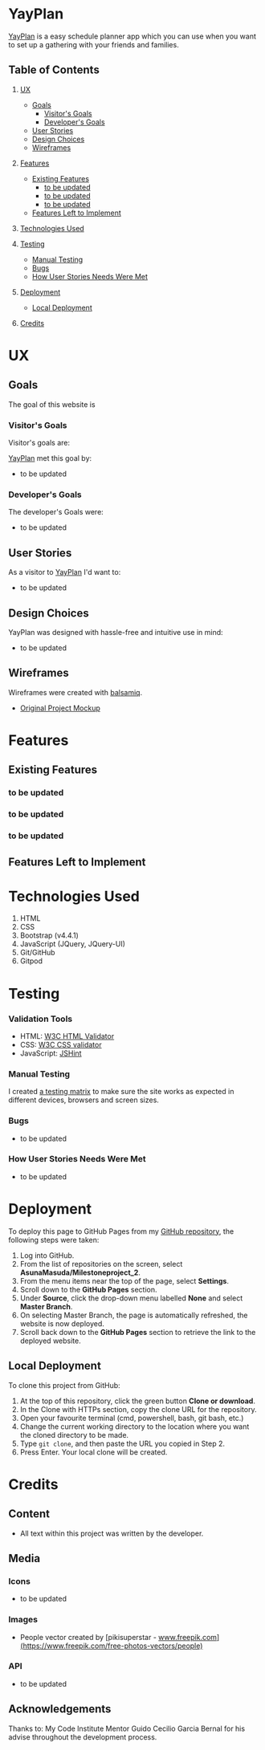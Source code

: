 # YayPlan
[YayPlan]() is a easy schedule planner app which you can use when you want to set up a gathering with your friends and families. 


## Table of Contents

1. [UX](#ux)
    - [Goals](#goals)
        - [Visitor's Goals](#visitors-goals)
        - [Developer's Goals](#developers-goals)
    - [User Stories](#user-stories)
    - [Design Choices](#design-choices)
    - [Wireframes](#wireframes)

2. [Features](#features)
    - [Existing Features](#existing-features)
        - [to be updated](#song-search-and-result)
        - [to be updated](#lyrics)
        - [to be updated](#artist-information)
    - [Features Left to Implement](#features-left-to-implement)

4. [Technologies Used](#technologies-used)

5. [Testing](#testing)
    - [Manual Testing](#manual-testing)
    - [Bugs](#bugs)
    - [How User Stories Needs Were Met](#how-user-stories-needs-were-met)

6. [Deployment](#deployment)
    - [Local Deployment](#local-deployment)

7. [Credits](#credits)

# UX
## Goals
The goal of this website is 

### Visitor's Goals
Visitor's goals are:

[YayPlan]() met this goal by:
- to be updated

### Developer's Goals
The developer's Goals were:
- to be updated


## User Stories
As a visitor to [YayPlan]() I'd want to:
- to be updated


## Design Choices
YayPlan was designed with hassle-free and intuitive use in mind:
- to be updated

## Wireframes
Wireframes were created with [balsamiq](https://balsamiq.com/).
- [Original Project Mockup]()

# Features

## Existing Features
### to be updated


### to be updated


### to be updated


## Features Left to Implement


# Technologies Used
1. HTML
2. CSS
3. Bootstrap (v4.4.1)
4. JavaScript (JQuery, JQuery-UI)
5. Git/GitHub
6. Gitpod

# Testing
### Validation Tools
- HTML: [W3C HTML Validator](https://validator.w3.org/)
- CSS: [W3C CSS validator](https://jigsaw.w3.org/css-validator/)
- JavaScript: [JSHint](https://jshint.com/)

### Manual Testing
I created [a testing matrix]() to make sure the site works as expected in different devices, browsers and screen sizes.

### Bugs
- to be updated

### How User Stories Needs Were Met
- to be updated

# Deployment
To deploy this page to GitHub Pages from my [GitHub repository](https://github.com/AsunaMasuda/Milestoneproject_2), the following steps were taken: 
1. Log into GitHub. 
2. From the list of repositories on the screen, select **AsunaMasuda/Milestoneproject_2**.
3. From the menu items near the top of the page, select **Settings**.
4. Scroll down to the **GitHub Pages** section.
5. Under **Source**, click the drop-down menu labelled **None** and select **Master Branch**.
6. On selecting Master Branch, the page is automatically refreshed, the website is now deployed. 
7. Scroll back down to the **GitHub Pages** section to retrieve the link to the deployed website.

## Local Deployment
To clone this project from GitHub:
1. At the top of this repository, click the green button **Clone or download**.
2. In the Clone with HTTPs section, copy the clone URL for the repository. 
3. Open your favourite terminal (cmd, powershell, bash, git bash, etc.)
4. Change the current working directory to the location where you want the cloned directory to be made.
5. Type `git clone`, and then paste the URL you copied in Step 2.
6. Press Enter. Your local clone will be created.

# Credits

## Content
- All text within this project was written by the developer.

## Media
### Icons
- to be updated

### Images
- People vector created by [pikisuperstar - www.freepik.com](https://www.freepik.com/free-photos-vectors/people)

### API
- to be updated

## Acknowledgements

Thanks to:
My Code Institute Mentor Guido Cecilio Garcia Bernal for his advise throughout the development process.
